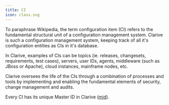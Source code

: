 ```yaml
---
title: CI
icon: class.svg
---
```


To paraphrase Wikipedia, the term configuration item (CI) refers to the fundamental structural 
unit of a configuration management system. Clarive is such a configuration management system, 
keeping track of all it's configuration entities as CIs in it's database. 

In Clarive, examples of CIs can be topics (ie. releases, changesets, requirements, test cases), 
servers, user IDs, agents, middleware (such as JBoss or Apache), cloud instances, mainframe nodes, etc. 

Clarive oversees the life of the CIs through a combination of processes and tools by implementing and enabling the fundamental 
elements of security, change management and audits. 

Every CI has its unique Master ID in Clarive ([mid](concepts/mid)).

